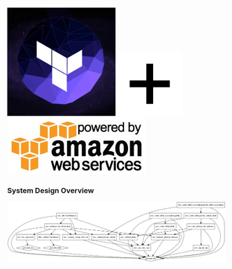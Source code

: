 ![Terraform](Terraform.jpg)             ![Plus](plus.jpg)     		![AWS](AWS.jpg)



### System Design Overview

![Architecture](graph.png)